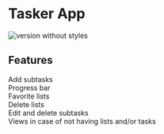 # Tasker App

![version without styles](https://cdn.discordapp.com/attachments/1026841019058229330/1091505555501224016/temp.png 'Tasker App')

## Features

Add subtasks  
Progress bar  
Favorite lists  
Delete lists  
Edit and delete subtasks  
Views in case of not having lists and/or tasks

<!-- ## pendientes
descripción de lista
modal
editar listas
drag & drop   -->
